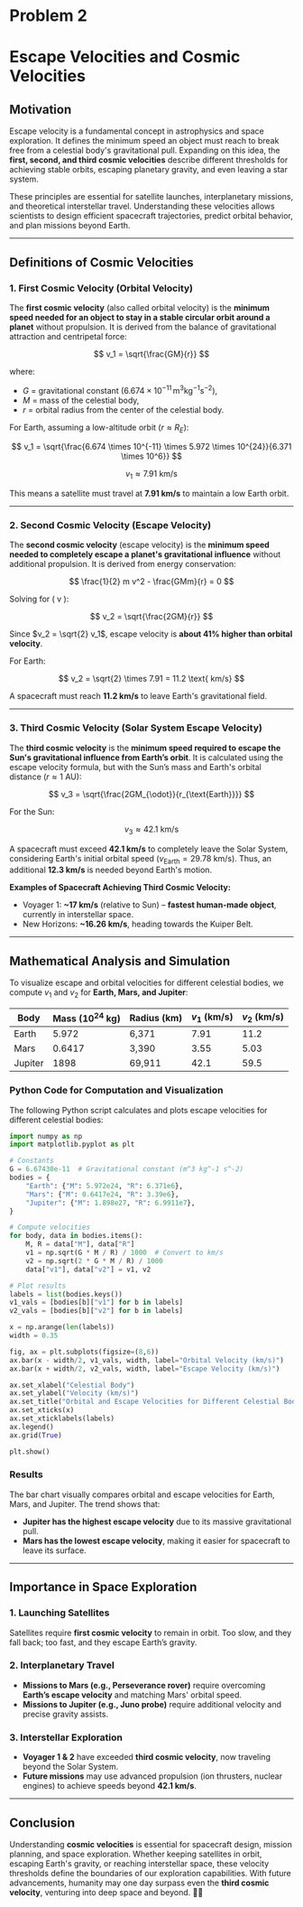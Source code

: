 # Problem 2

# **Escape Velocities and Cosmic Velocities**  

## **Motivation**  

Escape velocity is a fundamental concept in astrophysics and space exploration. It defines the minimum speed an object must reach to break free from a celestial body's gravitational pull. Expanding on this idea, the **first, second, and third cosmic velocities** describe different thresholds for achieving stable orbits, escaping planetary gravity, and even leaving a star system.  

These principles are essential for satellite launches, interplanetary missions, and theoretical interstellar travel. Understanding these velocities allows scientists to design efficient spacecraft trajectories, predict orbital behavior, and plan missions beyond Earth.  

---

## **Definitions of Cosmic Velocities**  

### **1. First Cosmic Velocity (Orbital Velocity)**  

The **first cosmic velocity** (also called orbital velocity) is the **minimum speed needed for an object to stay in a stable circular orbit around a planet** without propulsion. It is derived from the balance of gravitational attraction and centripetal force:  

$$
v_1 = \sqrt{\frac{GM}{r}}
$$

where:  
- $G$ = gravitational constant ($6.674 \times 10^{-11} \, \text{m}^3\text{kg}^{-1}\text{s}^{-2}$),  
- $M$ = mass of the celestial body,  
- $r$ = orbital radius from the center of the celestial body.  

For Earth, assuming a low-altitude orbit ($r \approx R_E$):  

$$
v_1 = \sqrt{\frac{6.674 \times 10^{-11} \times 5.972 \times 10^{24}}{6.371 \times 10^6}}
$$

$$
v_1 \approx 7.91 \text{ km/s}
$$

This means a satellite must travel at **7.91 km/s** to maintain a low Earth orbit.  

---

### **2. Second Cosmic Velocity (Escape Velocity)**  

The **second cosmic velocity** (escape velocity) is the **minimum speed needed to completely escape a planet's gravitational influence** without additional propulsion. It is derived from energy conservation:  

$$
\frac{1}{2} m v^2 - \frac{GMm}{r} = 0
$$

Solving for \( v \):  

$$
v_2 = \sqrt{\frac{2GM}{r}}
$$

Since $v_2 = \sqrt{2} v_1$, escape velocity is **about 41% higher than orbital velocity**.  

For Earth:  

$$
v_2 = \sqrt{2} \times 7.91 = 11.2 \text{ km/s}
$$

A spacecraft must reach **11.2 km/s** to leave Earth's gravitational field.  

---

### **3. Third Cosmic Velocity (Solar System Escape Velocity)**  

The **third cosmic velocity** is the **minimum speed required to escape the Sun's gravitational influence from Earth’s orbit**. It is calculated using the escape velocity formula, but with the Sun’s mass and Earth's orbital distance ($r \approx 1$ AU):  

$$
v_3 = \sqrt{\frac{2GM_{\odot}}{r_{\text{Earth}}}}
$$

For the Sun:  

$$
v_3 \approx 42.1 \text{ km/s}
$$

A spacecraft must exceed **42.1 km/s** to completely leave the Solar System, considering Earth's initial orbital speed ($v_{\text{Earth}} = 29.78$ km/s). Thus, an additional **12.3 km/s** is needed beyond Earth's motion.  

**Examples of Spacecraft Achieving Third Cosmic Velocity:**  
- Voyager 1: **~17 km/s** (relative to Sun) – **fastest human-made object**, currently in interstellar space.  
- New Horizons: **~16.26 km/s**, heading towards the Kuiper Belt.  

---

## **Mathematical Analysis and Simulation**  

To visualize escape and orbital velocities for different celestial bodies, we compute $v_1$ and $v_2$ for **Earth, Mars, and Jupiter**:  

| Body     | Mass ($10^{24}$ kg) | Radius (km) | $v_1$ (km/s) | $v_2$ (km/s) |
|----------|-----------------|------------|-------------|-------------|
| Earth    | 5.972           | 6,371      | 7.91        | 11.2        |
| Mars     | 0.6417          | 3,390      | 3.55        | 5.03        |
| Jupiter  | 1898            | 69,911     | 42.1        | 59.5        |

### **Python Code for Computation and Visualization**  

The following Python script calculates and plots escape velocities for different celestial bodies:  

```python
import numpy as np
import matplotlib.pyplot as plt

# Constants
G = 6.67430e-11  # Gravitational constant (m^3 kg^-1 s^-2)
bodies = {
    "Earth": {"M": 5.972e24, "R": 6.371e6},
    "Mars": {"M": 0.6417e24, "R": 3.39e6},
    "Jupiter": {"M": 1.898e27, "R": 6.9911e7},
}

# Compute velocities
for body, data in bodies.items():
    M, R = data["M"], data["R"]
    v1 = np.sqrt(G * M / R) / 1000  # Convert to km/s
    v2 = np.sqrt(2 * G * M / R) / 1000
    data["v1"], data["v2"] = v1, v2

# Plot results
labels = list(bodies.keys())
v1_vals = [bodies[b]["v1"] for b in labels]
v2_vals = [bodies[b]["v2"] for b in labels]

x = np.arange(len(labels))
width = 0.35

fig, ax = plt.subplots(figsize=(8,6))
ax.bar(x - width/2, v1_vals, width, label="Orbital Velocity (km/s)")
ax.bar(x + width/2, v2_vals, width, label="Escape Velocity (km/s)")

ax.set_xlabel("Celestial Body")
ax.set_ylabel("Velocity (km/s)")
ax.set_title("Orbital and Escape Velocities for Different Celestial Bodies")
ax.set_xticks(x)
ax.set_xticklabels(labels)
ax.legend()
ax.grid(True)

plt.show()
```

### **Results**  
The bar chart visually compares orbital and escape velocities for Earth, Mars, and Jupiter. The trend shows that:  
- **Jupiter has the highest escape velocity** due to its massive gravitational pull.  
- **Mars has the lowest escape velocity**, making it easier for spacecraft to leave its surface.  

---

## **Importance in Space Exploration**  

### **1. Launching Satellites**  
Satellites require **first cosmic velocity** to remain in orbit. Too slow, and they fall back; too fast, and they escape Earth’s gravity.  

### **2. Interplanetary Travel**  
- **Missions to Mars (e.g., Perseverance rover)** require overcoming **Earth’s escape velocity** and matching Mars' orbital speed.  
- **Missions to Jupiter (e.g., Juno probe)** require additional velocity and precise gravity assists.  

### **3. Interstellar Exploration**  
- **Voyager 1 & 2** have exceeded **third cosmic velocity**, now traveling beyond the Solar System.  
- **Future missions** may use advanced propulsion (ion thrusters, nuclear engines) to achieve speeds beyond **42.1 km/s**.  

---

## **Conclusion**  

Understanding **cosmic velocities** is essential for spacecraft design, mission planning, and space exploration. Whether keeping satellites in orbit, escaping Earth's gravity, or reaching interstellar space, these velocity thresholds define the boundaries of our exploration capabilities. With future advancements, humanity may one day surpass even the **third cosmic velocity**, venturing into deep space and beyond. 🚀✨